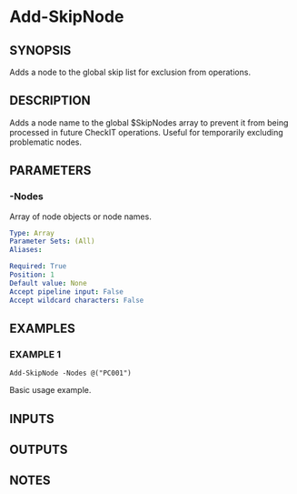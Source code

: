 ﻿---
external help file: checkit-core-help.xml
Module Name: checkit-core
online version: 
schema: 2.0.0
---

# Add-SkipNode

## SYNOPSIS
Adds a node to the global skip list for exclusion from operations.

## DESCRIPTION
Adds a node name to the global $SkipNodes array to prevent it from being processed
in future CheckIT operations.
Useful for temporarily excluding problematic nodes.

## PARAMETERS

### -Nodes
Array of node objects or node names.

```yaml
Type: Array
Parameter Sets: (All)
Aliases:

Required: True
Position: 1
Default value: None
Accept pipeline input: False
Accept wildcard characters: False
```

## EXAMPLES

### EXAMPLE 1
```
Add-SkipNode -Nodes @("PC001")
```

Basic usage example.

## INPUTS

## OUTPUTS

## NOTES
